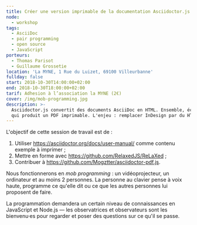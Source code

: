 ```yaml
---
title: Créer une version imprimable de la documentation Asciidoctor.js
node:
  - workshop
tags:
  - AsciiDoc
  - pair programming
  - open source
  - JavaScript
porteurs:
  - Thomas Parisot
  - Guillaume Grossetie
location: 'La MYNE, 1 Rue du Luizet, 69100 Villeurbanne'
fullday: false
start: 2018-10-30T14:00:00+02:00
end: 2018-10-30T18:00:00+02:00
tarif: Adhesion à l’association la MYNE (2€)
cover: /img/mob-programming.jpg
description: >-
  Asciidoctor.js convertit des documents AsciiDoc en HTML. Ensemble, écrivons un module JavaScript
  qui produit un PDF imprimable. L'enjeu : remplacer InDesign par du HTML et des feuilles de styles CSS.
---
```


L'objectif de cette session de travail est de :

1. Utiliser https://asciidoctor.org/docs/user-manual/ comme contenu exemple à imprimer ;
2. Mettre en forme avec https://github.com/RelaxedJS/ReLaXed ;
3. Contribuer à https://github.com/Mogztter/asciidoctor-pdf.js.

Nous fonctionnerons en _mob programming_ : un vidéoprojecteur, un ordinateur et au moins 2 personnes.
La personne au clavier pense à voix haute, programme ce qu'elle dit ou ce que les autres personnes lui proposent de faire.

La programmation demandera un certain niveau de connaissances en JavaScript et Node.js — les observatrices et observateurs
sont les bienvenu·es pour regarder et poser des questions sur ce qu'il se passe.
